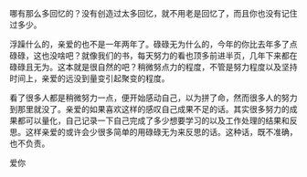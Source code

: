哪有那么多回忆的？没有创造过太多回忆，就不用老是回忆了，而且你也没有记住过多少。

浮躁什么的，亲爱的也不是一年两年了。碌碌无为什么的，今年的你比去年多了点碌碌，这也没啥吧？就像我们的书，每天努力的看也顶多前进半页，几年下来都在碌碌且无为。这本就是很自然的吧？稍微努点力的程度，不管是努力程度以及坚持时间上，亲爱的远没到量变引起聚变的程度。

看了很多人都是稍微努力一点，便开始感动自己，以为拼了命，然而很多人的努力到那里就没了。亲爱的如果喜欢这样的感叹自己成果不足的话。其实很多努力的成果都可以量化，自己记录一下自己完成了多少想要学习的以及工作处理的结果和反思。这样亲爱的或许会少很多简单的用碌碌无为来反思的话。这种话，既不准确，也不负责。

爱你
